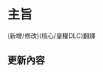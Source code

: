 # 主旨
<!--
    更新的主旨,同時也是PR標題
    ex: 新增核心翻譯, 修改README等等
-->
(新增/修改)(核心/皇權DLC)翻譯

## 更新內容
<!--
    簡易敘述更新內容即可
    ex: 修改錯字
-->
